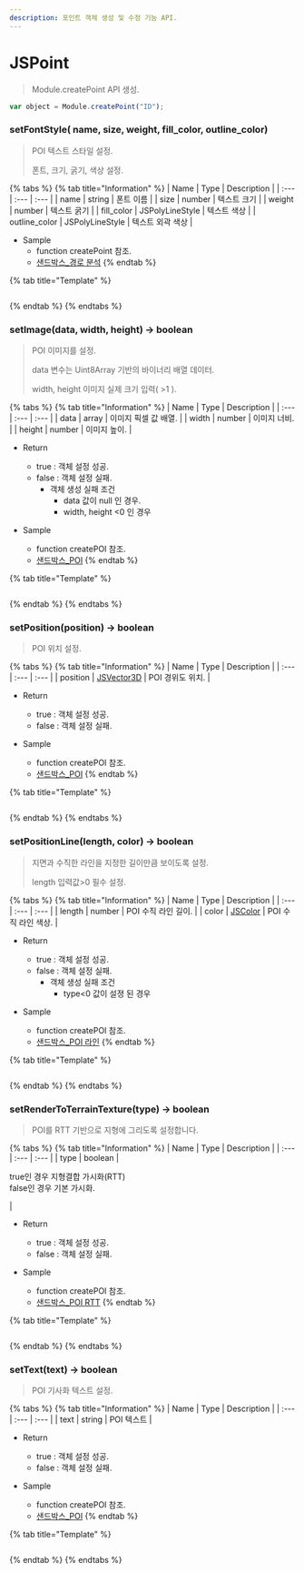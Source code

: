 ```yaml
---
description: 포인트 객체 생성 및 수정 기능 API.
---
```


# JSPoint

> Module.createPoint API 생성.

```javascript
var object = Module.createPoint("ID");
```

### setFontStyle( name, size, weight, fill_color, outline_color)

> POI 텍스트 스타일 설정.
> 
> 폰트, 크기, 굵기, 색상 설정.

{% tabs %}
{% tab title="Information" %}
| Name | Type | Description |
| :--- | :--- | :--- |
| name | string | 폰트 이름 |
| size | number | 텍스트 크기 |
| weight | number | 텍스트 굵기 |
| fill_color | JSPolyLineStyle | 텍스트 색상 |
| outline_color | JSPolyLineStyle | 텍스트 외곽 색상 |

* Sample
  * function createPoint 참조.
  * [샌드박스\_경로 분석](http://sandbox.dtwincloud.com/code/main.do?id=analysis_line_path_distance)
{% endtab %}

{% tab title="Template" %}
```javascript
```
{% endtab %}
{% endtabs %}

### setImage(data, width, height) → boolean

> POI 이미지를 설정.
> 
> data 변수는 Uint8Array 기반의 바이너리 배열 데이터.
>
> width, height 이미지 실제 크기 입력( &gt;1 ).

{% tabs %}
{% tab title="Information" %}
| Name | Type | Description |
| :--- | :--- | :--- |
| data | array | 이미지 픽셀 값 배열. |
| width | number | 이미지 너비. |
| height | number | 이미지 높이. |

* Return
  * true : 객체 설정 성공.
  * false : 객체 설정 실패.
    * 객체 생성 실패 조건
	  * data 값이 null 인 경우.
	  * width, height &lt;0 인 경우
	  
* Sample
  * function createPOI 참조.
  * [샌드박스\_POI](http://sandbox.dtwincloud.com/code/main.do?id=object_point)
{% endtab %}

{% tab title="Template" %}
```javascript
```
{% endtab %}
{% endtabs %}

### setPosition(position) → boolean

> POI 위치 설정.

{% tabs %}
{% tab title="Information" %}
| Name | Type | Description |
| :--- | :--- | :--- |
| position | [JSVector3D](../core/jsvector3d.md) | POI 경위도 위치. |

* Return
  * true : 객체 설정 성공.
  * false : 객체 설정 실패.
  
* Sample
  * function createPOI 참조.
  * [샌드박스\_POI](http://sandbox.dtwincloud.com/code/main.do?id=object_point)
{% endtab %}

{% tab title="Template" %}
```javascript
```
{% endtab %}
{% endtabs %}

### setPositionLine(length, color) → boolean

> 지면과 수직한 라인을 지정한 길이만큼 보이도록 설정.
> 
> length 입력값&gt;0 필수 설정.

{% tabs %}
{% tab title="Information" %}
| Name | Type | Description |
| :--- | :--- | :--- |
| length | number | POI 수직 라인 길이. |
| color | [JSColor](../core/jscolor.md) | POI 수직 라인 색상. |

* Return
  * true : 객체 설정 성공.
  * false : 객체 설정 실패.
    * 객체 생성 실패 조건
	  * type&lt;0 값이 설졍 된 경우

* Sample
  * function createPOI 참조.
  * [샌드박스\_POI 라인](http://sandbox.dtwincloud.com/code/main.do?id=object_point_line)
{% endtab %}

{% tab title="Template" %}
```javascript
```
{% endtab %}
{% endtabs %}

### setRenderToTerrainTexture(type) → boolean

> POI를 RTT 기반으로 지형에 그리도록 설정합니다.

{% tabs %}
{% tab title="Information" %}
| Name | Type | Description |
| :--- | :--- | :--- |
| type | boolean | <p>true인 경우 지형결합 가시화(RTT)<br>false인 경우 기본 가시화.</p> |

* Return
  * true : 객체 설정 성공.
  * false : 객체 설정 실패.
  
* Sample
  * function createPOI 참조.
  * [샌드박스\_POI RTT](http://sandbox.dtwincloud.com/code/main.do?id=object_point_rtt)
{% endtab %}

{% tab title="Template" %}
```javascript
```
{% endtab %}
{% endtabs %}

### setText(text) → boolean

> POI 기사화 텍스트 설정.

{% tabs %}
{% tab title="Information" %}
| Name | Type | Description |
| :--- | :--- | :--- |
| text | string | POI 텍스트 |

* Return
  * true : 객체 설정 성공.
  * false : 객체 설정 실패.
  
* Sample
  * function createPOI 참조.
  * [샌드박스\_POI](http://sandbox.dtwincloud.com/code/main.do?id=object_point)
{% endtab %}

{% tab title="Template" %}
```javascript
```
{% endtab %}
{% endtabs %}

